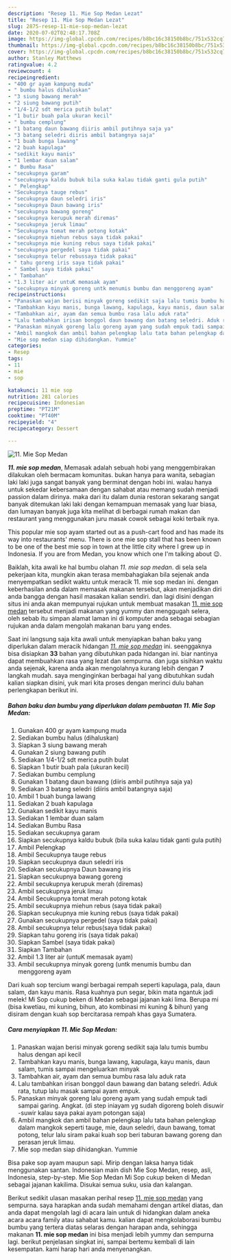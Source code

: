 ```yaml
---
description: "Resep 11. Mie Sop Medan Lezat"
title: "Resep 11. Mie Sop Medan Lezat"
slug: 2875-resep-11-mie-sop-medan-lezat
date: 2020-07-02T02:48:17.708Z
image: https://img-global.cpcdn.com/recipes/b8bc16c38150b8bc/751x532cq70/11-mie-sop-medan-foto-resep-utama.jpg
thumbnail: https://img-global.cpcdn.com/recipes/b8bc16c38150b8bc/751x532cq70/11-mie-sop-medan-foto-resep-utama.jpg
cover: https://img-global.cpcdn.com/recipes/b8bc16c38150b8bc/751x532cq70/11-mie-sop-medan-foto-resep-utama.jpg
author: Stanley Matthews
ratingvalue: 4.2
reviewcount: 4
recipeingredient:
- "400 gr ayam kampung muda"
- " bumbu halus dihaluskan"
- "3 siung bawang merah"
- "2 siung bawang putih"
- "1/4-1/2 sdt merica putih bulat"
- "1 butir buah pala ukuran kecil"
- " bumbu cemplung"
- "1 batang daun bawang diiris ambil putihnya saja ya"
- "3 batang seledri diiris ambil batangnya saja"
- "1 buah bunga lawang"
- "2 buah kapulaga"
- "sedikit kayu manis"
- "1 lembar duan salam"
- " Bumbu Rasa"
- "secukupnya garam"
- "secukupnya kaldu bubuk bila suka kalau tidak ganti gula putih"
- " Pelengkap"
- "Secukupnya tauge rebus"
- "secukupnya daun seledri iris"
- "secukupnya Daun bawang iris"
- "secukupnya bawang goreng"
- "secukupnya kerupuk merah diremas"
- "secukupnya jeruk limau"
- "Secukupnya tomat merah potong kotak"
- "secukupnya miehun rebus saya tidak pakai"
- "secukupnya mie kuning rebus saya tidak pakai"
- "secukupnya pergedel saya tidak pakai"
- "secukupnya telur rebussaya tidak pakai"
- " tahu goreng iris saya tidak pakai"
- " Sambel saya tidak pakai"
- " Tambahan"
- "1.3 liter air untuK memasak ayam"
- "secukupnya minyak goreng untk menumis bumbu dan menggoreng ayam"
recipeinstructions:
- "Panaskan wajan berisi minyak goreng sedikit saja lalu tumis bumbu halus dengan api kecil"
- "Tambahkan kayu manis, bunga lawang, kapulaga, kayu manis, daun salam, tumis sampai mengeluarkan minyak"
- "Tambahkan air, ayam dan semua bumbu rasa lalu aduk rata"
- "Lalu tambahkan irisan bonggol daun bawang dan batang seledri. Aduk rata, tutup lalu masak sampai ayam empuk."
- "Panaskan minyak goreng lalu goreng ayam yang sudah empuk tadi sampai garing. Angkat. (di step iniayam yg sudah digoreng boleh disuwir -suwir kalau saya pakai ayam potongan saja)"
- "Ambil mangkok dan ambil bahan pelengkap lalu tata bahan pelengkap dalam mangkok seperti tauge, mie, daun seledri, daun bawang, tomat potong, telur lalu siram pakai kuah sop beri taburan bawang goreng dan perasan jeruk limau."
- "Mie sop medan siap dihidangkan. Yummie"
categories:
- Resep
tags:
- 11
- mie
- sop

katakunci: 11 mie sop 
nutrition: 281 calories
recipecuisine: Indonesian
preptime: "PT21M"
cooktime: "PT40M"
recipeyield: "4"
recipecategory: Dessert

---
```



![11. Mie Sop Medan](https://img-global.cpcdn.com/recipes/b8bc16c38150b8bc/751x532cq70/11-mie-sop-medan-foto-resep-utama.jpg)

<b><i>11. mie sop medan</i></b>, Memasak adalah sebuah hobi yang menggembirakan dilakukan oleh bermacam komunitas. bukan hanya para wanita, sebagian laki laki juga sangat banyak yang berminat dengan hobi ini. walau hanya untuk sekedar kebersamaan dengan sahabat atau memang sudah menjadi passion dalam dirinya. maka dari itu dalam dunia restoran sekarang sangat banyak ditemukan laki laki dengan kemampuan memasak yang luar biasa, dan lumayan banyak juga kita melihat di berbagai rumah makan dan restaurant yang menggunakan juru masak cowok sebagai koki terbaik nya.

This popular mie sop ayam started out as a push-cart food and has made its way into restaurants&#39; menu. There is one mie sop stall that has been known to be one of the best mie sop in town at the little city where I grew up in Indonesia. If you are from Medan, you know which one I&#39;m talking about 😉.

Baiklah, kita awali ke hal bumbu olahan <i>11. mie sop medan</i>. di sela sela pekerjaan kita, mungkin akan terasa membahagiakan bila sejenak anda menyempatkan sedikit waktu untuk meracik 11. mie sop medan ini. dengan keberhasilan anda dalam memasak makanan tersebut, akan menjadikan diri anda bangga dengan hasil masakan kalian sendiri. dan lagi disini dengan situs ini anda akan mempunyai rujukan untuk membuat masakan <u>11. mie sop medan</u> tersebut menjadi makanan yang yummy dan menggugah selera, oleh sebab itu simpan alamat laman ini di komputer anda sebagai sebagian rujukan anda dalam mengolah makanan baru yang endes.


Saat ini langsung saja kita awali untuk menyiapkan bahan baku yang diperlukan dalam meracik hidangan <u><i>11. mie sop medan</i></u> ini. seenggaknya bisa disiapkan <b>33</b> bahan yang dibutuhkan pada hidangan ini. biar nantinya dapat membuahkan rasa yang lezat dan sempurna. dan juga sisihkan waktu anda sejenak, karena anda akan mengolahnya kurang lebih dengan <b>7</b> langkah mudah. saya menginginkan berbagai hal yang dibutuhkan sudah kalian siapkan disini, yuk mari kita proses dengan merinci dulu bahan perlengkapan berikut ini.

<!--inarticleads1-->

##### Bahan baku dan bumbu yang diperlukan dalam pembuatan 11. Mie Sop Medan:

1. Gunakan 400 gr ayam kampung muda
1. Sediakan  bumbu halus (dihaluskan)
1. Siapkan 3 siung bawang merah
1. Gunakan 2 siung bawang putih
1. Sediakan 1/4-1/2 sdt merica putih bulat
1. Siapkan 1 butir buah pala (ukuran kecil)
1. Sediakan  bumbu cemplung
1. Gunakan 1 batang daun bawang (diiris ambil putihnya saja ya)
1. Sediakan 3 batang seledri (diiris ambil batangnya saja)
1. Ambil 1 buah bunga lawang
1. Sediakan 2 buah kapulaga
1. Gunakan sedikit kayu manis
1. Sediakan 1 lembar duan salam
1. Sediakan  Bumbu Rasa
1. Sediakan secukupnya garam
1. Siapkan secukupnya kaldu bubuk (bila suka kalau tidak ganti gula putih)
1. Ambil  Pelengkap
1. Ambil Secukupnya tauge rebus
1. Siapkan secukupnya daun seledri iris
1. Sediakan secukupnya Daun bawang iris
1. Siapkan secukupnya bawang goreng
1. Ambil secukupnya kerupuk merah (diremas)
1. Ambil secukupnya jeruk limau
1. Ambil Secukupnya tomat merah potong kotak
1. Ambil secukupnya miehun rebus (saya tidak pakai)
1. Siapkan secukupnya mie kuning rebus (saya tidak pakai)
1. Gunakan secukupnya pergedel (saya tidak pakai)
1. Ambil secukupnya telur rebus(saya tidak pakai)
1. Siapkan  tahu goreng iris (saya tidak pakai)
1. Siapkan  Sambel (saya tidak pakai)
1. Siapkan  Tambahan
1. Ambil 1.3 liter air (untuK memasak ayam)
1. Ambil secukupnya minyak goreng (untk menumis bumbu dan menggoreng ayam


Dari kuah sop tercium wangi berbagai rempah seperti kapulaga, pala, daun salam, dan kayu manis. Rasa kuahnya pun segar, bikin mata ngantuk jadi melek! Mi Sop cukup beken di Medan sebagai jajanan kaki lima. Berupa mi (bisa kwetiau, mi kuning, bihun, ato kombinasi mi kuning &amp; bihun) yang disiram dengan kuah sop bercitarasa rempah khas gaya Sumatera. 

<!--inarticleads2-->

##### Cara menyiapkan 11. Mie Sop Medan:

1. Panaskan wajan berisi minyak goreng sedikit saja lalu tumis bumbu halus dengan api kecil
1. Tambahkan kayu manis, bunga lawang, kapulaga, kayu manis, daun salam, tumis sampai mengeluarkan minyak
1. Tambahkan air, ayam dan semua bumbu rasa lalu aduk rata
1. Lalu tambahkan irisan bonggol daun bawang dan batang seledri. Aduk rata, tutup lalu masak sampai ayam empuk.
1. Panaskan minyak goreng lalu goreng ayam yang sudah empuk tadi sampai garing. Angkat. (di step iniayam yg sudah digoreng boleh disuwir -suwir kalau saya pakai ayam potongan saja)
1. Ambil mangkok dan ambil bahan pelengkap lalu tata bahan pelengkap dalam mangkok seperti tauge, mie, daun seledri, daun bawang, tomat potong, telur lalu siram pakai kuah sop beri taburan bawang goreng dan perasan jeruk limau.
1. Mie sop medan siap dihidangkan. Yummie


Bisa pake sop ayam maupun sapi. Mirip dengan laksa hanya tidak menggunakan santan. Indonesian main dish Mie Sop Medan, resep, asli, Indonesia, step-by-step. Mie Sop Medan Mi Sop cukup beken di Medan sebagai jajanan kakilima. Disukai semua suku, usia dan kalangan. 

Berikut sedikit ulasan masakan perihal resep <u>11. mie sop medan</u> yang sempurna. saya harapkan anda sudah memahami dengan artikel diatas, dan anda dapat mengolah lagi di acara lain untuk di hidangkan dalam aneka acara acara family atau sahabat kamu. kalian dapat mengkolaborasi bumbu bumbu yang tertera diatas selaras dengan harapan anda, sehingga makanan <b>11. mie sop medan</b> ini bisa menjadi lebih yummy dan sempurna lagi. berikut penjelasan singkat ini, sampai bertemu kembali di lain kesempatan. kami harap hari anda menyenangkan.
